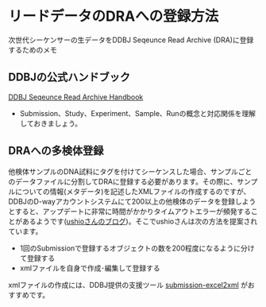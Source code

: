 # リードデータのDRAへの登録方法

次世代シーケンサーの生データをDDBJ Seqeunce Read Archive (DRA)に登録するためのメモ

## DDBJの公式ハンドブック
[DDBJ Seqeunce Read Archive Handbook](https://www.ddbj.nig.ac.jp/dra/submission.html)
- Submission、Study、Experiment、Sample、Runの概念と対応関係を理解しておきましょう。

## DRAへの多検体登録
他検体サンプルのDNA試料にタグを付けてシーケンスした場合、サンプルごとのデータファイルに分割してDRAに登録する必要があります。その際に、サンプルについての情報(メタデータ)を記述したXMLファイルの作成するのですが、DDBJのD-wayアカウントシステムにて200以上の他検体のデータを登録しようとすると、アップデートに非常に時間がかかりタイムアウトエラーが頻発することがあるようです([ushioさんのブログ](https://ushio-ecology-blog.blogspot.com/search?q=DRA登録%E3%80%80メタ情報))。そこでushioさんは次の方法を提案されています。

* 1回のSubmissionで登録するオブジェクトの数を200程度になるように分けて登録する
* xmlファイルを自身で作成･編集して登録する

xmlファイルの作成には、DDBJ提供の支援ツール [submission-excel2xml](https://github.com/ddbj/submission-excel2xml) がおすすめです。

